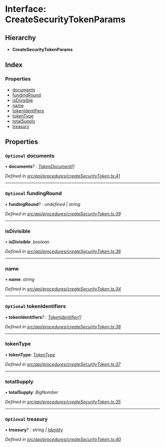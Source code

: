 # Interface: CreateSecurityTokenParams

## Hierarchy

* **CreateSecurityTokenParams**

## Index

### Properties

* [documents](createsecuritytokenparams.md#optional-documents)
* [fundingRound](createsecuritytokenparams.md#optional-fundinground)
* [isDivisible](createsecuritytokenparams.md#isdivisible)
* [name](createsecuritytokenparams.md#name)
* [tokenIdentifiers](createsecuritytokenparams.md#optional-tokenidentifiers)
* [tokenType](createsecuritytokenparams.md#tokentype)
* [totalSupply](createsecuritytokenparams.md#totalsupply)
* [treasury](createsecuritytokenparams.md#optional-treasury)

## Properties

### `Optional` documents

• **documents**? : *[TokenDocument](tokendocument.md)[]*

*Defined in [src/api/procedures/createSecurityToken.ts:41](https://github.com/PolymathNetwork/polymesh-sdk/blob/1832b6e/src/api/procedures/createSecurityToken.ts#L41)*

___

### `Optional` fundingRound

• **fundingRound**? : *undefined | string*

*Defined in [src/api/procedures/createSecurityToken.ts:39](https://github.com/PolymathNetwork/polymesh-sdk/blob/1832b6e/src/api/procedures/createSecurityToken.ts#L39)*

___

###  isDivisible

• **isDivisible**: *boolean*

*Defined in [src/api/procedures/createSecurityToken.ts:36](https://github.com/PolymathNetwork/polymesh-sdk/blob/1832b6e/src/api/procedures/createSecurityToken.ts#L36)*

___

###  name

• **name**: *string*

*Defined in [src/api/procedures/createSecurityToken.ts:34](https://github.com/PolymathNetwork/polymesh-sdk/blob/1832b6e/src/api/procedures/createSecurityToken.ts#L34)*

___

### `Optional` tokenIdentifiers

• **tokenIdentifiers**? : *[TokenIdentifier](tokenidentifier.md)[]*

*Defined in [src/api/procedures/createSecurityToken.ts:38](https://github.com/PolymathNetwork/polymesh-sdk/blob/1832b6e/src/api/procedures/createSecurityToken.ts#L38)*

___

###  tokenType

• **tokenType**: *[TokenType](../globals.md#tokentype)*

*Defined in [src/api/procedures/createSecurityToken.ts:37](https://github.com/PolymathNetwork/polymesh-sdk/blob/1832b6e/src/api/procedures/createSecurityToken.ts#L37)*

___

###  totalSupply

• **totalSupply**: *BigNumber*

*Defined in [src/api/procedures/createSecurityToken.ts:35](https://github.com/PolymathNetwork/polymesh-sdk/blob/1832b6e/src/api/procedures/createSecurityToken.ts#L35)*

___

### `Optional` treasury

• **treasury**? : *string | [Identity](../classes/identity.md)*

*Defined in [src/api/procedures/createSecurityToken.ts:40](https://github.com/PolymathNetwork/polymesh-sdk/blob/1832b6e/src/api/procedures/createSecurityToken.ts#L40)*
